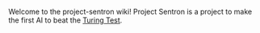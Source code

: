 Welcome to the project-sentron wiki!
Project Sentron is a project to make the first AI to beat the [Turing Test](https://en.wikipedia.org/wiki/Turing_test).
